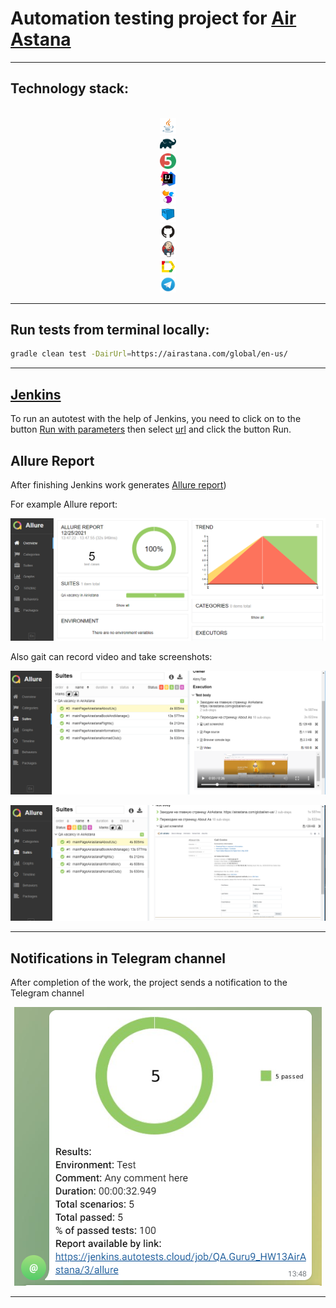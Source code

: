 # Automation testing project for [Air Astana](https://airastana.com/global/en-us/)


___

## Technology stack:

<p  align="center">

<code>
<img width="5%" title="Java" src="forReadme/Java_icon.png">
<img width="5%" title="Gradle" src="forReadme/Gradle_icon.svg">
<img width="5%" title="JUnit5" src="forReadme/JUnit5_icon.png">
<img width="5%" title="IntelliJ IDEA" src="forReadme/Intellij_icon.png">
<img width="5%" title="Selenide" src="forReadme/Selenide_icon.svg">
<img width="5%" title="Selenoid" src="forReadme/Selenoid_icon.svg">
<img width="5%" title="Github" src="forReadme/Github_icon.png">
<img width="5%" title="Jenkins" src="forReadme/Jenkins_icon.svg">
<img width="5%" title="Allure Report" src="forReadme/Allure_Report_icon.svg">
<img width="5%" title="Telegram" src="forReadme/Telegram_icon.png">
</code>
</p>


___

## Run tests from terminal locally:

```bash
gradle clean test -DairUrl=https://airastana.com/global/en-us/
```
___

## [Jenkins](https://jenkins.autotests.cloud/job/QA.Guru9_HW13AirAstana/)

To run an autotest with the help of Jenkins, you need to click on to the button 
 [Run with parameters](https://jenkins.autotests.cloud/job/QA.Guru9_HW13AirAstana/build?delay=0sec) 
then select [url](https://airastana.com/global/en-us/) and click the button Run.


## Allure Report

After finishing Jenkins work generates [Allure report](https://jenkins.autotests.cloud/job/QA.Guru9_HW13AirAstana/allure/))

For example Allure report:

<p align="center">
  <img src="forReadme/Report_example.png">
</p>

Also gait can record video and take screenshots:

<p align="center">
  <img src="forReadme/Report_example_video.png">
</p>

<p align="center">
  <img src="forReadme/Report_example_screenshots.png">
</p>

___

## Notifications in Telegram channel

After completion of the work, the project sends a notification to the Telegram channel

<p align="center">
  <img src="forReadme/Telegram_example.png">
</p>

___
